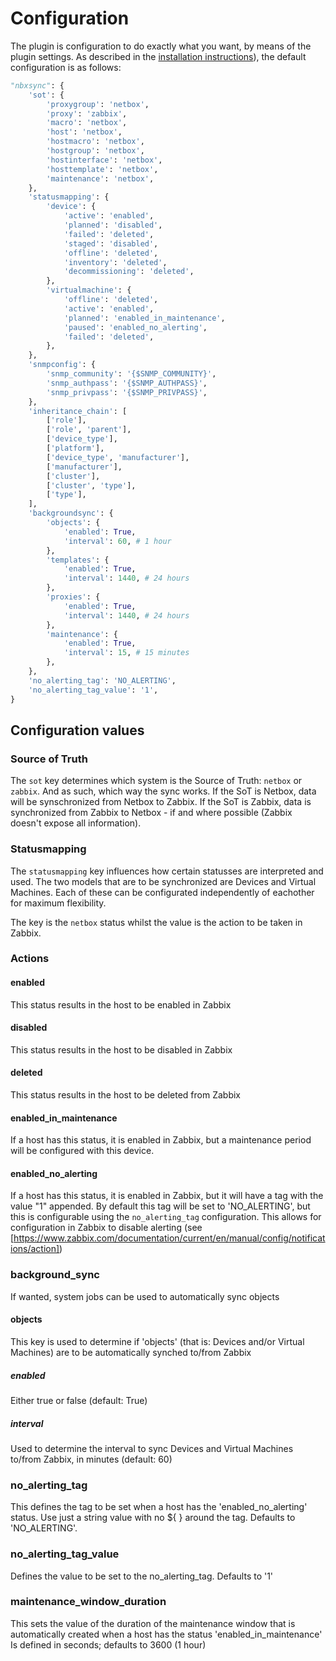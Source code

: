 # Configuration

The plugin is configuration to do exactly what you want, by means of the plugin settings. As described in the [installation instructions](installation.md)), the default configuration is as follows:

```python
"nbxsync": {
    'sot': {
        'proxygroup': 'netbox',
        'proxy': 'zabbix',
        'macro': 'netbox',
        'host': 'netbox',
        'hostmacro': 'netbox',
        'hostgroup': 'netbox',
        'hostinterface': 'netbox',
        'hosttemplate': 'netbox',
        'maintenance': 'netbox',
    },
    'statusmapping': {
        'device': {
            'active': 'enabled',
            'planned': 'disabled',
            'failed': 'deleted',
            'staged': 'disabled',
            'offline': 'deleted',
            'inventory': 'deleted',
            'decommissioning': 'deleted',
        },
        'virtualmachine': {
            'offline': 'deleted',
            'active': 'enabled',
            'planned': 'enabled_in_maintenance',
            'paused': 'enabled_no_alerting',
            'failed': 'deleted',
        },
    },
    'snmpconfig': {
        'snmp_community': '{$SNMP_COMMUNITY}',
        'snmp_authpass': '{$SNMP_AUTHPASS}',
        'snmp_privpass': '{$SNMP_PRIVPASS}',
    },
    'inheritance_chain': [
        ['role'],
        ['role', 'parent'],
        ['device_type'],
        ['platform'],
        ['device_type', 'manufacturer'],
        ['manufacturer'],
        ['cluster'],
        ['cluster', 'type'],
        ['type'],
    ],
    'backgroundsync': {
        'objects': {
            'enabled': True,
            'interval': 60, # 1 hour
        },
        'templates': {
            'enabled': True,
            'interval': 1440, # 24 hours
        },
        'proxies': {
            'enabled': True,
            'interval': 1440, # 24 hours
        },
        'maintenance': {
            'enabled': True,
            'interval': 15, # 15 minutes
        },
    },
    'no_alerting_tag': 'NO_ALERTING',
    'no_alerting_tag_value': '1',
}
```

## Configuration values

### Source of Truth

The `sot` key determines which system is the Source of Truth: `netbox` or `zabbix`. And as such, which way the sync works. If the SoT is Netbox, data will be synschronized from Netbox to Zabbix. If the SoT is Zabbix, data is synchronized from Zabbix to Netbox - if and where possible (Zabbix doesn't expose all information).

### Statusmapping

The `statusmapping` key influences how certain statusses are interpreted and used. The two models that are to be synchronized are Devices and Virtual Machines. Each of these can be configurated independently of eachother for maximum flexibility.

The key is the `netbox` status whilst the value is the action to be taken in Zabbix.

### Actions

#### enabled

This status results in the host to be enabled in Zabbix

#### disabled

This status results in the host to be disabled in Zabbix

#### deleted

This status results in the host to be deleted from Zabbix

#### enabled_in_maintenance

If a host has this status, it is enabled in Zabbix, but a maintenance period will be configured with this device.

#### enabled_no_alerting

If a host has this status, it is enabled in Zabbix, but it will have a tag with the value "1" appended. By default this tag will be set to 'NO_ALERTING', but this is configurable using the `no_alerting_tag` configuration. This allows for configuration in Zabbix to disable alerting (see [https://www.zabbix.com/documentation/current/en/manual/config/notifications/action])

### background_sync

If wanted, system jobs can be used to automatically sync objects

#### objects

This key is used to determine if 'objects' (that is: Devices and/or Virtual Machines) are to be automatically synched to/from Zabbix

##### enabled

Either true or false (default: True)

##### interval

Used to determine the interval to sync Devices and Virtual Machines to/from Zabbix, in minutes (default: 60)

### no_alerting_tag

This defines the tag to be set when a host has the 'enabled_no_alerting' status. Use just a string value with no ${ } around the tag. Defaults to 'NO_ALERTING'.

### no_alerting_tag_value

Defines the value to be set to the no_alerting_tag. Defaults to '1'

### maintenance_window_duration

This sets the value of the duration of the maintenance window that is automatically created when a host has the status 'enabled_in_maintenance'
Is defined in seconds; defaults to 3600 (1 hour)
